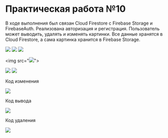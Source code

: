 <a id="up"></a>
# Практическая работа №10

В ходе выполнения был связан Cloud Firestore с Firebase Storage и FirebaseAuth. Реализована авторизация и регистрация. Пользователь может выводить, удалять и изменять картинки. Все данные хранятся в Cloud Firestore, а сама картинка хранится в Firebase Storage.

<img src="https://sun9-68.userapi.com/impg/Cuy3iOQr3B-JyVk4f64s-sYtxC5uKvpIeSyexA/Z_E425l8WJw.jpg?size=426x851&quality=95&sign=4ec5c9fd40bdb1091b657b1f0ab03253&type=album">


<img src="https://sun9-51.userapi.com/impg/-tCOEgiK9EX4SUy2hW35wWzzWCdBcwZ2QmsX7A/upjBamtFcsg.jpg?size=429x854&quality=95&sign=d2c354f1974c948b69772540cb5d97fd&type=album">


<img src="https://sun9-80.userapi.com/impg/RDTjHj_CN6TiPL4zBO9zyXV1Xlpvqv-eIjAUIw/C8ZKhnxAEz0.jpg?size=429x861&quality=95&sign=fc7598a92d3b335043b4feec0a1ea52d&type=album">


<img src="<img src="https://sun9-80.userapi.com/impg/RDTjHj_CN6TiPL4zBO9zyXV1Xlpvqv-eIjAUIw/C8ZKhnxAEz0.jpg?size=429x861&quality=95&sign=fc7598a92d3b335043b4feec0a1ea52d&type=album">">

<img src="https://sun9-43.userapi.com/impg/K49_61_dUYGXF_ICwnNl7wFsm_c_vBOLOwMqBQ/dDQvgsC6nvI.jpg?size=421x852&quality=95&sign=6701e35c855c7f2667c4c5ebe77c0b4b&type=album">


<img src="https://sun9-42.userapi.com/impg/qE1LMQVJFhvm534x1k6a0KxKagj4tS_IG1T67g/H6u9gsB-bgM.jpg?size=432x861&quality=95&sign=a4441fb79ca7a1392b48966979db26bd&type=album">

Код изменения 

<img src="https://sun9-20.userapi.com/impg/EDzvLjPweIM1W9tFRcNalujPgmp_0IlUvRJkvg/iV_p5RMLCIE.jpg?size=764x458&quality=96&sign=04eedc8259ef07799e9067176717a231&type=album">

Код вывода 

<img src="https://sun9-52.userapi.com/impg/7w7SrHt_otVR8Hg_V05M-iDsKX_Lvaqpwy3HJg/lC-z2TW8zF4.jpg?size=662x573&quality=96&sign=a49e0a4c4568b91db0a234d7ace11b62&type=album">

Код удаления 

<img src="https://sun9-17.userapi.com/impg/CGT8fy1Ud5FqnrRrVvdBIVMFbAW8BJqx5S1Z1g/ViCCNob0csY.jpg?size=841x426&quality=96&sign=d76b2804d3edde9e0b295fe2a068ecf3&type=album">

